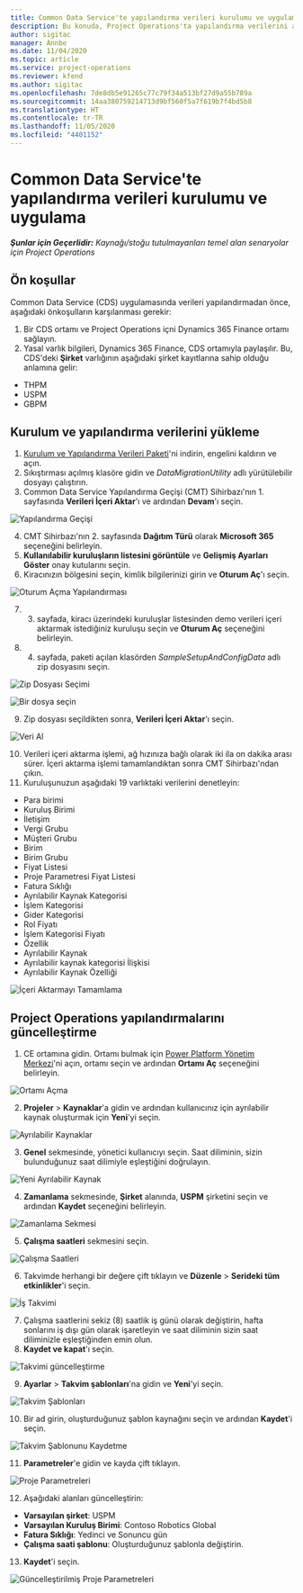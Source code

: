 ```yaml
---
title: Common Data Service'te yapılandırma verileri kurulumu ve uygulama
description: Bu konuda, Project Operations'ta yapılandırma verilerini ayarlama ve uygulama hakkında bilgiler sağlanmaktadır.
author: sigitac
manager: Annbe
ms.date: 11/04/2020
ms.topic: article
ms.service: project-operations
ms.reviewer: kfend
ms.author: sigitac
ms.openlocfilehash: 7de8db5e91265c77c79f34a513bf27d9a55b789a
ms.sourcegitcommit: 14aa380759214713d9bf560f5a7f619b7f4bd5b8
ms.translationtype: HT
ms.contentlocale: tr-TR
ms.lasthandoff: 11/05/2020
ms.locfileid: "4401152"
---
```

# <a name="set-up-and-apply-configuration-data-in-the-common-data-service"></a>Common Data Service'te yapılandırma verileri kurulumu ve uygulama 

_**Şunlar için Geçerlidir:** Kaynağı/stoğu tutulmayanları temel alan senaryolar için Project Operations_

## <a name="prerequisites"></a>Ön koşullar

Common Data Service (CDS) uygulamasında verileri yapılandırmadan önce, aşağıdaki önkoşulların karşılanması gerekir:

1.  Bir CDS ortamı ve Project Operations içni Dynamics 365 Finance ortamı sağlayın.
2.  Yasal varlık bilgileri, Dynamics 365 Finance, CDS ortamıyla paylaşılır. Bu, CDS'deki **Şirket** varlığının aşağıdaki şirket kayıtlarına sahip olduğu anlamına gelir:
  - THPM
  - USPM
  - GBPM

## <a name="install-setup-and-configuration-data"></a>Kurulum ve yapılandırma verilerini yükleme

1. [Kurulum ve Yapılandırma Verileri Paketi](https://download.microsoft.com/download/1/3/4/1349369c-6209-42b7-b3b4-5be0e67cacd8/ProjOpsSampleSetupData-%20Integrated%20UR1.zip)'ni indirin, engelini kaldırın ve açın.
2. Sıkıştırması açılmış klasöre gidin ve *DataMigrationUtility* adlı yürütülebilir dosyayı çalıştırın.
3. Common Data Service Yapılandırma Geçişi (CMT) Sihirbazı'nın 1. sayfasında **Verileri İçeri Aktar**'ı ve ardından **Devam**'ı seçin.

![Yapılandırma Geçişi](./media/1ConfigurationMigration.png)

4. CMT Sihirbazı'nın 2. sayfasında **Dağıtım Türü** olarak **Microsoft 365** seçeneğini belirleyin.
5. **Kullanılabilir kuruluşların listesini görüntüle** ve **Gelişmiş Ayarları Göster** onay kutularını seçin.
6. Kiracınızın bölgesini seçin, kimlik bilgilerinizi girin ve **Oturum Aç**'ı seçin.

![Oturum Açma Yapılandırması](./media/2ConfigurationSignin.png)

7. 3. sayfada, kiracı üzerindeki kuruluşlar listesinden demo verileri içeri aktarmak istediğiniz kuruluşu seçin ve **Oturum Aç** seçeneğini belirleyin.
8. 4. sayfada, paketi açılan klasörden *SampleSetupAndConfigData* adlı zip dosyasını seçin.

![Zip Dosyası Seçimi](./media/3ZipFile.png)

![Bir dosya seçin](./media/4SelectAFile.png)

9. Zip dosyası seçildikten sonra, **Verileri İçeri Aktar**'ı seçin.

![Veri Al](./media/5ImportData.png)

10. Verileri içeri aktarma işlemi, ağ hızınıza bağlı olarak iki ila on dakika arası sürer. İçeri aktarma işlemi tamamlandıktan sonra CMT Sihirbazı'ndan çıkın. 
11. Kuruluşunuzun aşağıdaki 19 varlıktaki verilerini denetleyin:

  - Para birimi
  - Kuruluş Birimi
  - İletişim
  - Vergi Grubu
  - Müşteri Grubu
  - Birim
  - Birim Grubu
  - Fiyat Listesi
  - Proje Parametresi Fiyat Listesi
  - Fatura Sıklığı
  - Ayrılabilir Kaynak Kategorisi
  - İşlem Kategorisi
  - Gider Kategorisi
  - Rol Fiyatı
  - İşlem Kategorisi Fiyatı
  - Özellik
  - Ayrılabilir Kaynak
  - Ayrılabilir kaynak kategorisi İlişkisi
  - Ayrılabilir Kaynak Özelliği

![İçeri Aktarmayı Tamamlama](./media/6CompleteImport.png)

## <a name="update-project-operations-configurations"></a>Project Operations yapılandırmalarını güncelleştirme

1. CE ortamına gidin. Ortamı bulmak için [Power Platform Yönetim Merkezi](https://admin.powerplatform.microsoft.com/environments)'ni açın, ortamı seçin ve ardından **Ortamı Aç** seçeneğini belirleyin. 

![Ortamı Açma](./media/7OpenEnvironment.png)

2. **Projeler** > **Kaynaklar**'a gidin ve ardından kullanıcınız için ayrılabilir kaynak oluşturmak için **Yeni**'yi seçin.

![Ayrılabilir Kaynaklar](./media/8BookableResources.png)

3. **Genel** sekmesinde, yönetici kullanıcıyı seçin. Saat diliminin, sizin bulunduğunuz saat dilimiyle eşleştiğini doğrulayın. 

![Yeni Ayrılabilir Kaynak](./media/9NewBookableResource.png)

4. **Zamanlama** sekmesinde, **Şirket** alanında, **USPM** şirketini seçin ve ardından **Kaydet** seçeneğini belirleyin. 

![Zamanlama Sekmesi](./media/10SchedulingTab.png)

5. **Çalışma saatleri** sekmesini seçin.  

![Çalışma Saatleri](./media/11WorkHours.png)

6. Takvimde herhangi bir değere çift tıklayın ve **Düzenle** > **Serideki tüm etkinlikler**'i seçin. 

![İş Takvimi](./media/12WorkCalendar.png)

7. Çalışma saatlerini sekiz (8) saatlik iş günü olarak değiştirin, hafta sonlarını iş dışı gün olarak işaretleyin ve saat diliminin sizin saat diliminizle eşleştiğinden emin olun. 
8. **Kaydet ve kapat**'ı seçin.

![Takvimi güncelleştirme](./media/13UpdateCalendar.png)

9. **Ayarlar** > **Takvim şablonları**'na gidin ve **Yeni**'yi seçin.
 
 ![Takvim Şablonları](./media/14CalendarTemplates.png)
 
 10. Bir ad girin, oluşturduğunuz şablon kaynağını seçin ve ardından **Kaydet**'i seçin. 
 
 ![Takvim Şablonunu Kaydetme](./media/15SaveCalendarTemplate.png)
 
 11. **Parametreler**'e gidin ve kayda çift tıklayın. 
 
 ![Proje Parametreleri](./media/16ProjectParameters.png)
 
12. Aşağıdaki alanları güncelleştirin:

 - **Varsayılan şirket**: USPM
 - **Varsayılan Kuruluş Birimi**: Contoso Robotics Global
 - **Fatura Sıklığı**: Yedinci ve Sonuncu gün
 - **Çalışma saati şablonu**: Oluşturduğunuz şablonla değiştirin.

13. **Kaydet**'i seçin. 

![Güncelleştirilmiş Proje Parametreleri](./media/17UpdatedProjectParameters.png)
